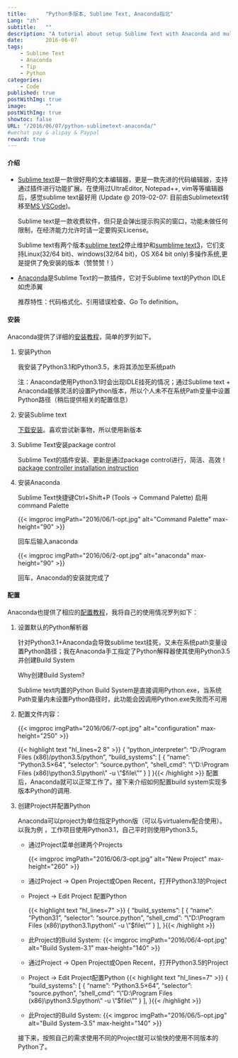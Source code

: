```yaml
---
title:      "Python多版本, Sublime Text, Anaconda指北"
Lang: "zh"
subtitle:   ""
description: "A tutorial about setup Sublime Text with Anaconda and multiple Python versions"
date:       2016-06-07
tags:
    - Sublime Text
    - Anaconda
    - Tip
    - Python
categories:
    - Code
published: true
postWithImg: true
image:      ""
postWithImg: true
showtoc: false
URL: "/2016/06/07/python-sublimetext-anaconda/"
#wechat pay & alipay & Paypal
reward: true
---
```

#### 介绍
- [Sublime text](https://www.sublimetext.com/)是一款很好用的文本编辑器，更是一款先进的代码编辑器，支持通过插件进行功能扩展。在使用过UltraEditor, Notepad++, vim等等编辑器后，感觉sublime text最好用 (Update @ 2019-02-07: 目前由Sublimetext转移至[MS VSCode](https://code.visualstudio.com/))。

    Sublime text是一款收费软件，但只是会弹出提示购买的窗口，功能未做任何限制，在经济能力允许时请一定要购买License。

    Sublime text有两个版本[sublime text2](https://www.sublimetext.com/2)停止维护和[sumblime text3](https://www.sublimetext.com/3)，它们支持Linux(32/64 bit)、windows(32/64 bit)，OS X64 bit only)多操作系统,更是提供了免安装的版本（赞赞赞！）
- [Anaconda](http://damnwidget.github.io/anaconda/)是Sublime Text的一款插件，它对于Sublime text的Python IDLE如虎添翼

    推荐特性：代码格式化、引用错误检查、Go To definition。

#### 安装

Anaconda提供了详细的[安装教程](http://damnwidget.github.io/anaconda/#using-anaconda-installation)，简单的罗列如下。

1. 安装Python

    我安装了Python3.1和Python3.5，未将其添加至系统path

    注：Anaconda使用Python3.1时会出现IDLE挂死的情况；通过Sublime text + Anaconda能够灵活的设置Python版本，所以个人未不在系统Path变量中设置Python路径（稍后提供相关的配置信息）

2. 安装Sublime text

    [下载安装](https://www.sublimetext.com/3)。喜欢尝试新事物，所以使用新版本

3. Sublime Text安装package control

    Sublime Text的插件安装、更新是通过package control进行，简洁、高效！
    [package controller installation instruction](https://packagecontrol.io/installation)

4. 安装Anaconda

    Sublime Text快捷键Ctrl+Shift+P (Tools -> Command Palette) 启用command Palette

    {{< imgproc imgPath="2016/06/1-opt.jpg" alt="Command Palette" max-height="90" >}}

    回车后输入anaconda

    {{< imgproc imgPath="2016/06/2-opt.jpg" alt="anaconda" max-height="90" >}}

    回车，Anaconda的安装就完成了

#### 配置

Anaconda也提供了相应的[配置教程](http://damnwidget.github.io/anaconda/#using-anaconda-per-project-config)，我将自己的使用情况罗列如下：

1. 设置默认的Python解析器

    针对Python3.1+Anaconda会导致sublime text挂死，又未在系统path变量设置Python路径；我在Anaconda手工指定了Python解释器使其使用Python3.5并创建Build System

    Why创建Build System?

    Sublime text内置的Python Build System是直接调用Python.exe，当系统Path变量内未设置Python路径时，此功能会因调用Python.exe失败而不可用

2. 配置文件内容：

    {{< imgproc imgPath="2016/06/7-opt.jpg" alt="configuration" max-height="250" >}}

    {{< highlight text "hl_lines=2 8" >}}
{
    “python_interpreter”: “D:/Program Files (x86)/python3.5/python”,
    “build_systems”:
    [
        {
            “name”: “Python3.5×64”,
            “selector”: “source.python”,
            “shell_cmd”: “\”D:\\Program Files (x86)\\python3.5\\python\” -u \”$file\””
        }
    ]
}{{< /highlight >}}
    配置后，Anaconda就可以正常工作了。接下来介绍如何配置build system实现多版本Python的调用.

2. 创建Project并配置Python

    Anaconda可以project为单位指定Python版（可以与virtualenv配合使用）。以我为例 ，工作项目使用Python3.1，自己平时则使用Python3.5。

    - 通过Project菜单创建两个Projects

        {{< imgproc imgPath="2016/06/3-opt.jpg" alt="New Project" max-height="260" >}}

    - 通过Project -> Open Project或Open Recent，打开Python3.1的Project
    - Project -> Edit Project 配置Python

        {{< highlight text "hl_lines=7" >}}
{
    “build_systems”:
    [
        {
            “name”: “Python31”,
            “selector”: “source.python”,
            “shell_cmd”: “\”D:\\Program Files (x86)\\python3.1\\python\” -u \”$file\””
        }
    ],
}{{< /highlight >}}

    - 此Project的Build System:
        {{< imgproc imgPath="2016/06/4-opt.jpg" alt="Build System-3.1" max-height="140" >}}

    - 通过Project -> Open Project或Open Recent，打开Python3.5的Project
    - Project -> Edit Project配置Python
        {{< highlight text "hl_lines=7" >}}
{
    “build_systems”:
    [
        {
            “name”: “Python3.5×64”,
            “selector”: “source.python”,
            “shell_cmd”: “\”D:\\Program Files (x86)\\python3.5\\python\” -u \”$file\””
        }
    ],
}{{< /highlight >}}

    - 此Project的Build System:
        {{< imgproc imgPath="2016/06/5-opt.jpg" alt="Build System-3.5" max-height="140" >}}

    接下来，按照自己的需求使用不同的Project就可以愉快的使用不同版本的Python了。
